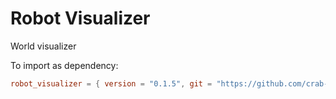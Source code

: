 # Robot Visualizer
World visualizer

To import as dependency:

```toml
robot_visualizer = { version = "0.1.5", git = "https://github.com/crab-adv-prog/Visualizer.git"}
```
